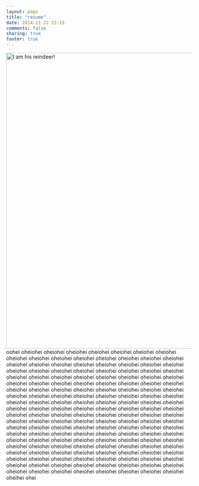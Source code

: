 ```yaml
---
layout: page
title: "resume"
date: 2014-11-22 22:15
comments: false
sharing: true
footer: true
---
```

<img id="cover_image" src="https://farm9.staticflickr.com/8631/15233227744_f9f58260a5_c.jpg" width="600" height="800" alt="I am his reindeer!">
oohei oheiohei oheiohei oheiohei oheiohei oheiohei oheiohei oheiohei oheiohei oheiohei oheiohei oheiohei oheiohei oheiohei oheiohei oheiohei oheiohei oheiohei oheiohei oheiohei oheiohei oheiohei oheiohei oheiohei oheiohei oheiohei oheiohei oheiohei oheiohei oheiohei oheiohei oheiohei oheiohei oheiohei oheiohei oheiohei oheiohei oheiohei oheiohei oheiohei oheiohei oheiohei oheiohei oheiohei oheiohei oheiohei oheiohei oheiohei oheiohei oheiohei oheiohei oheiohei oheiohei oheiohei oheiohei oheiohei oheiohei oheiohei oheiohei oheiohei oheiohei oheiohei oheiohei oheiohei oheiohei oheiohei oheiohei oheiohei oheiohei oheiohei oheiohei oheiohei oheiohei oheiohei oheiohei oheiohei oheiohei oheiohei oheiohei oheiohei oheiohei oheiohei oheiohei oheiohei oheiohei oheiohei oheiohei oheiohei oheiohei oheiohei oheiohei oheiohei oheiohei oheiohei oheiohei oheiohei oheiohei oheiohei oheiohei oheiohei oheiohei oheiohei oheiohei oheiohei oheiohei oheiohei oheiohei oheiohei oheiohei oheiohei oheiohei oheiohei oheiohei oheiohei oheiohei oheiohei oheiohei oheiohei oheiohei oheiohei oheiohei oheiohei oheiohei oheiohei oheiohei oheiohei oheiohei oheiohei oheiohei oheiohei oheiohei oheiohei oheiohei oheiohei oheiohei oheiohei oheiohei oheiohei oheiohei oheiohei oheiohei oheiohei oheiohei oheiohei oheiohei oheiohei oheiohei oheiohei oheiohei oheiohei oheiohei oheiohei oheiohei oheiohei oheiohei oheiohei oheiohei oheiohei oheiohei oheiohei oheihei ohei
<div class="clearfix">
